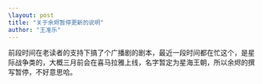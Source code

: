 ```yaml
---
\layout: post
title: "关于余烬暂停更新的说明"
author: "王准乐"
---
```

前段时间在老读者的支持下搞了个广播剧的剧本，最近一段时间都在忙这个，是星际战争类的，大概三月前会在喜马拉雅上线，名字暂定为星海王朝，所以余烬的撰写暂停，不好意思哈。